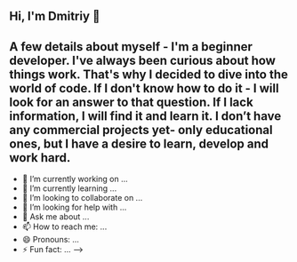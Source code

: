 ## Hi, I'm Dmitriy 👋
## A few details about myself - I'm a beginner developer. I've always been curious about how things work. That's why I decided to dive into the world of code. If I don't know how to do it - I will look for an answer to that question. If I lack information, I will find it and learn it. I don’t have any commercial projects yet- only educational ones, but I have a desire to learn, develop and work hard.


- 🔭 I’m currently working on ...
- 🌱 I’m currently learning ...
- 👯 I’m looking to collaborate on ...
- 🤔 I’m looking for help with ...
- 💬 Ask me about ...
- 📫 How to reach me: ...
- 😄 Pronouns: ...
- ⚡ Fun fact: ...
-->
